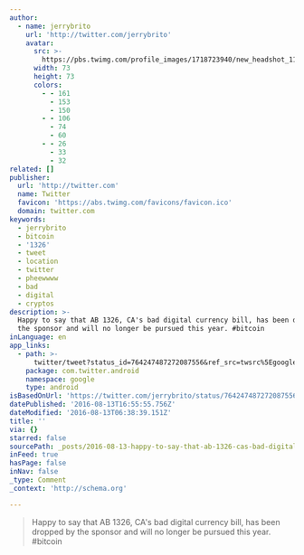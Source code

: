 ```yaml
---
author:
  - name: jerrybrito
    url: 'http://twitter.com/jerrybrito'
    avatar:
      src: >-
        https://pbs.twimg.com/profile_images/1718723940/new_headshot_111101_bigger.jpg
      width: 73
      height: 73
      colors:
        - - 161
          - 153
          - 150
        - - 106
          - 74
          - 60
        - - 26
          - 33
          - 32
related: []
publisher:
  url: 'http://twitter.com'
  name: Twitter
  favicon: 'https://abs.twimg.com/favicons/favicon.ico'
  domain: twitter.com
keywords:
  - jerrybrito
  - bitcoin
  - '1326'
  - tweet
  - location
  - twitter
  - pheewwww
  - bad
  - digital
  - cryptos
description: >-
  Happy to say that AB 1326, CA's bad digital currency bill, has been dropped by
  the sponsor and will no longer be pursued this year. #bitcoin
inLanguage: en
app_links:
  - path: >-
      twitter/tweet?status_id=764247487272087556&ref_src=twsrc%5Egoogle%7Ctwcamp%5Eandroidseo%7Ctwgr%5Estatus%7Ctwterm%5E764247487272087556
    package: com.twitter.android
    namespace: google
    type: android
isBasedOnUrl: 'https://twitter.com/jerrybrito/status/764247487272087556'
datePublished: '2016-08-13T16:55:55.756Z'
dateModified: '2016-08-13T06:38:39.151Z'
title: ''
via: {}
starred: false
sourcePath: _posts/2016-08-13-happy-to-say-that-ab-1326-cas-bad-digital-currency-bill-h.md
inFeed: true
hasPage: false
inNav: false
_type: Comment
_context: 'http://schema.org'

---
```

> Happy to say that AB 1326, CA's bad digital currency bill, has been dropped by the sponsor and will no longer be pursued this year. \#bitcoin